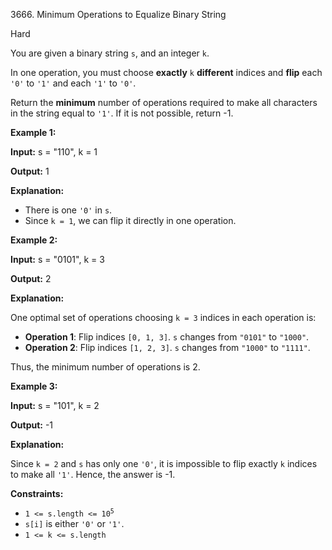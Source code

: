 3666\. Minimum Operations to Equalize Binary String

Hard

You are given a binary string `s`, and an integer `k`.

In one operation, you must choose **exactly** `k` **different** indices and **flip** each `'0'` to `'1'` and each `'1'` to `'0'`.

Return the **minimum** number of operations required to make all characters in the string equal to `'1'`. If it is not possible, return -1.

**Example 1:**

**Input:** s = "110", k = 1

**Output:** 1

**Explanation:**

*   There is one `'0'` in `s`.
*   Since `k = 1`, we can flip it directly in one operation.

**Example 2:**

**Input:** s = "0101", k = 3

**Output:** 2

**Explanation:**

One optimal set of operations choosing `k = 3` indices in each operation is:

*   **Operation 1**: Flip indices `[0, 1, 3]`. `s` changes from `"0101"` to `"1000"`.
*   **Operation 2**: Flip indices `[1, 2, 3]`. `s` changes from `"1000"` to `"1111"`.

Thus, the minimum number of operations is 2.

**Example 3:**

**Input:** s = "101", k = 2

**Output:** \-1

**Explanation:**

Since `k = 2` and `s` has only one `'0'`, it is impossible to flip exactly `k` indices to make all `'1'`. Hence, the answer is -1.

**Constraints:**

*   <code>1 <= s.length <= 10<sup>5</sup></code>
*   `s[i]` is either `'0'` or `'1'`.
*   `1 <= k <= s.length`